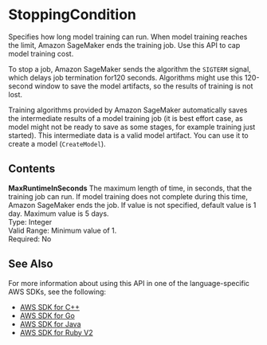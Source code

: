 # StoppingCondition<a name="API_StoppingCondition"></a>

Specifies how long model training can run\. When model training reaches the limit, Amazon SageMaker ends the training job\. Use this API to cap model training cost\.

To stop a job, Amazon SageMaker sends the algorithm the `SIGTERM` signal, which delays job termination for120 seconds\. Algorithms might use this 120\-second window to save the model artifacts, so the results of training is not lost\. 

Training algorithms provided by Amazon SageMaker automatically saves the intermediate results of a model training job \(it is best effort case, as model might not be ready to save as some stages, for example training just started\)\. This intermediate data is a valid model artifact\. You can use it to create a model \(`CreateModel`\)\. 

## Contents<a name="API_StoppingCondition_Contents"></a>

 **MaxRuntimeInSeconds**   <a name="SageMaker-Type-StoppingCondition-MaxRuntimeInSeconds"></a>
The maximum length of time, in seconds, that the training job can run\. If model training does not complete during this time, Amazon SageMaker ends the job\. If value is not specified, default value is 1 day\. Maximum value is 5 days\.  
Type: Integer  
Valid Range: Minimum value of 1\.  
Required: No

## See Also<a name="API_StoppingCondition_SeeAlso"></a>

For more information about using this API in one of the language\-specific AWS SDKs, see the following:
+  [AWS SDK for C\+\+](https://docs.aws.amazon.com/goto/SdkForCpp/sagemaker-2017-07-24/StoppingCondition) 
+  [AWS SDK for Go](https://docs.aws.amazon.com/goto/SdkForGoV1/sagemaker-2017-07-24/StoppingCondition) 
+  [AWS SDK for Java](https://docs.aws.amazon.com/goto/SdkForJava/sagemaker-2017-07-24/StoppingCondition) 
+  [AWS SDK for Ruby V2](https://docs.aws.amazon.com/goto/SdkForRubyV2/sagemaker-2017-07-24/StoppingCondition) 